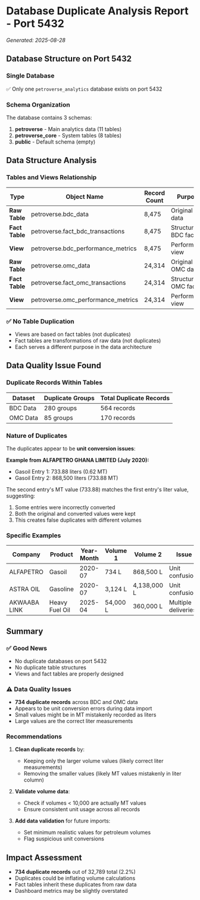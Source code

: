 # Database Duplicate Analysis Report - Port 5432
*Generated: 2025-08-28*

## Database Structure on Port 5432

### Single Database
✅ Only one `petroverse_analytics` database exists on port 5432

### Schema Organization
The database contains 3 schemas:
1. **petroverse** - Main analytics data (11 tables)
2. **petroverse_core** - System tables (8 tables)
3. **public** - Default schema (empty)

## Data Structure Analysis

### Tables and Views Relationship

| Type | Object Name | Record Count | Purpose |
|------|------------|--------------|---------|
| **Raw Table** | petroverse.bdc_data | 8,475 | Original BDC data |
| **Fact Table** | petroverse.fact_bdc_transactions | 8,475 | Structured BDC facts |
| **View** | petroverse.bdc_performance_metrics | 8,475 | Performance view |
| **Raw Table** | petroverse.omc_data | 24,314 | Original OMC data |
| **Fact Table** | petroverse.fact_omc_transactions | 24,314 | Structured OMC facts |
| **View** | petroverse.omc_performance_metrics | 24,314 | Performance view |

### ✅ No Table Duplication
- Views are based on fact tables (not duplicates)
- Fact tables are transformations of raw data (not duplicates)
- Each serves a different purpose in the data architecture

## Data Quality Issue Found

### Duplicate Records Within Tables

| Dataset | Duplicate Groups | Total Duplicate Records |
|---------|-----------------|------------------------|
| BDC Data | 280 groups | 564 records |
| OMC Data | 85 groups | 170 records |

### Nature of Duplicates

The duplicates appear to be **unit conversion issues**:

**Example from ALFAPETRO GHANA LIMITED (July 2020):**
- Gasoil Entry 1: 733.88 liters (0.62 MT)
- Gasoil Entry 2: 868,500 liters (733.88 MT)

The second entry's MT value (733.88) matches the first entry's liter value, suggesting:
1. Some entries were incorrectly converted
2. Both the original and converted values were kept
3. This creates false duplicates with different volumes

### Specific Examples

| Company | Product | Year-Month | Volume 1 | Volume 2 | Issue |
|---------|---------|------------|----------|----------|-------|
| ALFAPETRO | Gasoil | 2020-07 | 734 L | 868,500 L | Unit confusion |
| ASTRA OIL | Gasoline | 2020-07 | 3,124 L | 4,138,000 L | Unit confusion |
| AKWAABA LINK | Heavy Fuel Oil | 2025-04 | 54,000 L | 360,000 L | Multiple deliveries? |

## Summary

### ✅ Good News
- No duplicate databases on port 5432
- No duplicate table structures
- Views and fact tables are properly designed

### ⚠️ Data Quality Issues
- **734 duplicate records** across BDC and OMC data
- Appears to be unit conversion errors during data import
- Small values might be in MT mistakenly recorded as liters
- Large values are the correct liter measurements

### Recommendations

1. **Clean duplicate records** by:
   - Keeping only the larger volume values (likely correct liter measurements)
   - Removing the smaller values (likely MT values mistakenly in liter column)

2. **Validate volume data**:
   - Check if volumes < 10,000 are actually MT values
   - Ensure consistent unit usage across all records

3. **Add data validation** for future imports:
   - Set minimum realistic values for petroleum volumes
   - Flag suspicious unit conversions

## Impact Assessment

- **734 duplicate records** out of 32,789 total (2.2%)
- Duplicates could be inflating volume calculations
- Fact tables inherit these duplicates from raw data
- Dashboard metrics may be slightly overstated
